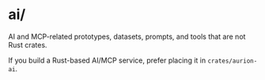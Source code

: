 # ai/

AI and MCP-related prototypes, datasets, prompts, and tools that are not Rust crates.

If you build a Rust-based AI/MCP service, prefer placing it in `crates/aurion-ai`.

